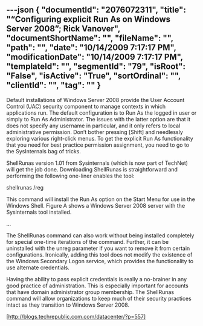 ---json
{
  "documentId": "2076072311",
  "title": "“Configuring explicit Run As on Windows Server 2008”; Rick Vanover",
  "documentShortName": "",
  "fileName": "",
  "path": "",
  "date": "10/14/2009 7:17:17 PM",
  "modificationDate": "10/14/2009 7:17:17 PM",
  "templateId": "",
  "segmentId": "79",
  "isRoot": "False",
  "isActive": "True",
  "sortOrdinal": "",
  "clientId": "",
  "tag": ""
}
---

Default installations of Windows Server 2008 provide the User Account Control (UAC) security component to manage contexts in which applications run. The default configuration is to Run As the logged in user or simply to Run As Administrator. The issues with the latter option are that it does not specify any username in particular, and it only refers to local administrative permission. Don’t bother pressing [Shift] and needlessly exploring various right-click menus. To get the explicit Run As functionality that you need for best practice permission assignment, you need to go to the SysInternals bag of tricks.

ShellRunas version 1.01 from Sysinternals (which is now part of TechNet) will get the job done. Downloading ShellRunas is straightforward and performing the following one-liner enables the tool:

shellrunas /reg     

This command will install the Run As option on the Start Menu for use in the Windows Shell. Figure A shows a Windows Server 2008 server with the Sysinternals tool installed.

…

The ShellRunas command can also work without being installed completely for special one-time iterations of the command. Further, it can be uninstalled with the unreg parameter if you want to remove it from certain configurations. Ironically, adding this tool does not modify the existence of the Windows Secondary Logon service, which provides the functionality to use alternate credentials.

Having the ability to pass explicit credentials is really a no-brainer in any good practice of administration. This is especially important for accounts that have domain administrator group membership. The ShellRunas command will allow organizations to keep much of their security practices intact as they transition to Windows Server 2008.

[http://blogs.techrepublic.com.com/datacenter/?p=557]
